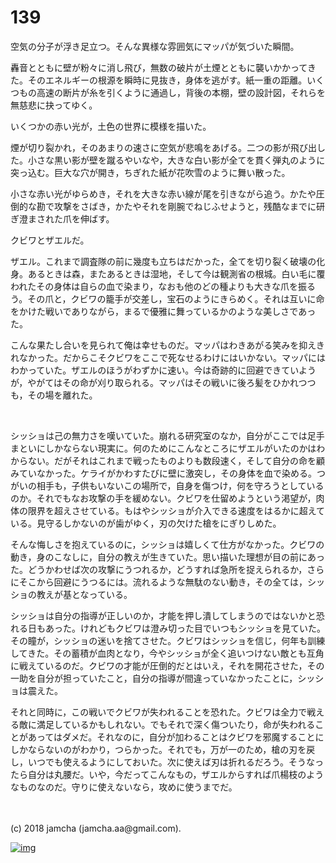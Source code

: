 # 139

空気の分子が浮き足立つ。そんな異様な雰囲気にマッパが気づいた瞬間。  

轟音とともに壁が粉々に消し飛び，無数の破片が土煙とともに襲いかかってきた。そのエネルギーの根源を瞬時に見抜き，身体を逃がす。紙一重の距離。いくつもの高速の断片が糸を引くように通過し，背後の本棚，壁の設計図，それらを無慈悲に抉ってゆく。  

いくつかの赤い光が，土色の世界に模様を描いた。  

煙が切り裂かれ，そのあまりの速さに空気が悲鳴をあげる。二つの影が飛び出した。小さな黒い影が壁を蹴るやいなや，大きな白い影が全てを貫く弾丸のように突っ込む。巨大な穴が開き，ちぎれた紙が花吹雪のように舞い散った。  

小さな赤い光がゆらめき，それを大きな赤い線が尾を引きながら追う。かたや圧倒的な勘で攻撃をさばき，かたやそれを剛腕でねじふせようと，残酷なまでに研ぎ澄まされた爪を伸ばす。  

クビワとザエルだ。  

ザエル。これまで調査隊の前に幾度も立ちはだかった，全てを切り裂く破壊の化身。あるときは森，またあるときは湿地，そして今は観測省の根城。白い毛に覆われたその身体は自らの血で染まり，なおも他のどの種よりも大きな爪を振るう。その爪と，クビワの籠手が交差し，宝石のようにきらめく。それは互いに命をかけた戦いでありながら，まるで優雅に舞っているかのような美しさであった。  

こんな果たし合いを見られて俺は幸せものだ。マッパはわきあがる笑みを抑えきれなかった。だからこそクビワをここで死なせるわけにはいかない。マッパにはわかっていた。ザエルのほうがわずかに速い。今は奇跡的に回避できていようが，やがてはその命が刈り取られる。マッパはその戦いに後ろ髪をひかれつつも，その場を離れた。  

<br>  

シッショは己の無力さを嘆いていた。崩れる研究室のなか，自分がここでは足手まといにしかならない現実に。何のためにこんなところにザエルがいたのかはわからない。だがそれはこれまで戦ったものよりも数段速く，そして自分の命を顧みていなかった。ケライがかわすたびに壁に激突し，その身体を血で染める。つがいの相手も，子供もいないこの場所で，自身を傷つけ，何を守ろうとしているのか。それでもなお攻撃の手を緩めない。クビワを仕留めようという渇望が，肉体の限界を超えさせている。もはやシッショが介入できる速度をはるかに超えている。見守るしかないのが歯がゆく，刃の欠けた槍をにぎりしめた。  

そんな悔しさを抱えているのに，シッショは嬉しくて仕方がなかった。クビワの動き，身のこなしに，自分の教えが生きていた。思い描いた理想が目の前にあった。どうかわせば次の攻撃にうつれるか，どうすれば急所を捉えられるか，さらにそこから回避にうつるには。流れるような無駄のない動き，その全ては，シッショの教えが基となっている。  

シッショは自分の指導が正しいのか，才能を押し潰してしまうのではないかと恐れる日もあった。けれどもクビワは澄み切った目でいつもシッショを見ていた。その瞳が，シッショの迷いを捨てさせた。クビワはシッショを信じ，何年も訓練してきた。その蓄積が血肉となり，今やシッショが全く追いつけない敵とも互角に戦えているのだ。クビワの才能が圧倒的だとはいえ，それを開花させた，その一助を自分が担っていたこと，自分の指導が間違っていなかったことに，シッショは震えた。  

それと同時に，この戦いでクビワが失われることを恐れた。クビワは全力で戦える敵に満足しているかもしれない。でもそれで深く傷ついたり，命が失われることがあってはダメだ。それなのに，自分が加わることはクビワを邪魔することにしかならないのがわかり，つらかった。それでも，万が一のため，槍の刃を戻し，いつでも使えるようにしておいた。次に使えば刃は折れるだろう。そうなったら自分は丸腰だ。いや，今だってこんなもの，ザエルからすれば爪楊枝のようなものなのだ。守りに使えないなら，攻めに使うまでだ。  

<br>  
<br>  
(c) 2018 jamcha (jamcha.aa@gmail.com).  

[![img](http://i.creativecommons.org/l/by-nc-sa/4.0/88x31.png)](http://creativecommons.org/licenses/by-nc-sa/4.0/deed)